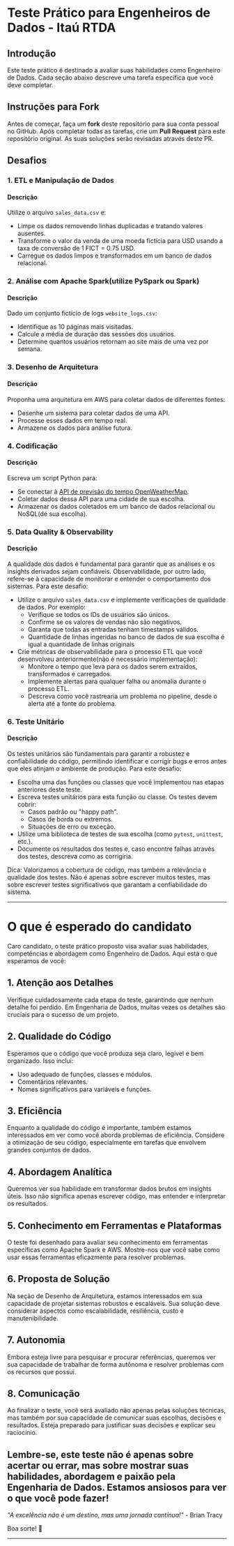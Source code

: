 # Teste Prático para Engenheiros de Dados - Itaú RTDA

## Introdução

Este teste prático é destinado a avaliar suas habilidades como Engenheiro de Dados. Cada seção abaixo descreve uma tarefa específica que você deve completar.

## Instruções para Fork

Antes de começar, faça um **fork** deste repositório para sua conta pessoal no GitHub. Após completar todas as tarefas, crie um **Pull Request** para este repositório original. As suas soluções serão revisadas através deste PR.

## Desafios

### 1. ETL e Manipulação de Dados

#### Descrição

Utilize o arquivo `sales_data.csv` e:

- Limpe os dados removendo linhas duplicadas e tratando valores ausentes.
- Transforme o valor da venda de uma moeda fictícia para USD usando a taxa de conversão de 1 FICT = 0.75 USD.
- Carregue os dados limpos e transformados em um banco de dados relacional.

### 2. Análise com Apache Spark(utilize PySpark ou Spark)

#### Descrição

Dado um conjunto fictício de logs `website_logs.csv`:

- Identifique as 10 páginas mais visitadas.
- Calcule a média de duração das sessões dos usuários.
- Determine quantos usuários retornam ao site mais de uma vez por semana.

### 3. Desenho de Arquitetura

#### Descrição

Proponha uma arquitetura em AWS para coletar dados de diferentes fontes:

- Desenhe um sistema para coletar dados de uma API.
- Processe esses dados em tempo real.
- Armazene os dados para análise futura.

### 4. Codificação

#### Descrição

Escreva um script Python para:

- Se conectar à [API de previsão do tempo OpenWeatherMap](https://openweathermap.org/api).
- Coletar dados dessa API para uma cidade de sua escolha.
- Armazenar os dados coletados em um banco de dados relacional ou NoSQL(de sua escolha).

### 5. Data Quality & Observability

#### Descrição

A qualidade dos dados é fundamental para garantir que as análises e os insights derivados sejam confiáveis. Observabilidade, por outro lado, refere-se à capacidade de monitorar e entender o comportamento dos sistemas. Para este desafio:

- Utilize o arquivo `sales_data.csv` e implemente verificações de qualidade de dados. Por exemplo:
  - Verifique se todos os IDs de usuários são únicos.
  - Confirme se os valores de vendas não são negativos.
  - Garanta que todas as entradas tenham timestamps válidos.
  - Quantidade de linhas ingeridas no banco de dados de sua escolha é igual a quantidade de linhas originais
- Crie métricas de observabilidade para o processo ETL que você desenvolveu anteriormente(não é necessário implementação):
  - Monitore o tempo que leva para os dados serem extraídos, transformados e carregados.
  - Implemente alertas para qualquer falha ou anomalia durante o processo ETL.
  - Descreva como você rastrearia um problema no pipeline, desde o alerta até a fonte do problema.
 
### 6. Teste Unitário

#### Descrição

Os testes unitários são fundamentais para garantir a robustez e confiabilidade do código, permitindo identificar e corrigir bugs e erros antes que eles atinjam o ambiente de produção. Para este desafio:

- Escolha uma das funções ou classes que você implementou nas etapas anteriores deste teste.
- Escreva testes unitários para esta função ou classe. Os testes devem cobrir:
  - Casos padrão ou "happy path".
  - Casos de borda ou extremos.
  - Situações de erro ou exceção.
- Utilize uma biblioteca de testes de sua escolha (como `pytest`, `unittest`, etc.).
- Documente os resultados dos testes e, caso encontre falhas através dos testes, descreva como as corrigiria.

Dica: Valorizamos a cobertura de código, mas também a relevância e qualidade dos testes. Não é apenas sobre escrever muitos testes, mas sobre escrever testes significativos que garantam a confiabilidade do sistema.

---
# O que é esperado do candidato

Caro candidato, o teste prático proposto visa avaliar suas habilidades, competências e abordagem como Engenheiro de Dados. Aqui está o que esperamos de você:

## 1. Atenção aos Detalhes

Verifique cuidadosamente cada etapa do teste, garantindo que nenhum detalhe foi perdido. Em Engenharia de Dados, muitas vezes os detalhes são cruciais para o sucesso de um projeto.

## 2. Qualidade do Código

Esperamos que o código que você produza seja claro, legível e bem organizado. Isso inclui:
- Uso adequado de funções, classes e módulos.
- Comentários relevantes.
- Nomes significativos para variáveis e funções.

## 3. Eficiência

Enquanto a qualidade do código é importante, também estamos interessados em ver como você aborda problemas de eficiência. Considere a otimização de seu código, especialmente em tarefas que envolvem grandes conjuntos de dados.

## 4. Abordagem Analítica

Queremos ver sua habilidade em transformar dados brutos em insights úteis. Isso não significa apenas escrever código, mas entender e interpretar os resultados.

## 5. Conhecimento em Ferramentas e Plataformas

O teste foi desenhado para avaliar seu conhecimento em ferramentas específicas como Apache Spark e AWS. Mostre-nos que você sabe como usar essas ferramentas eficazmente para resolver problemas.

## 6. Proposta de Solução

Na seção de Desenho de Arquitetura, estamos interessados em sua capacidade de projetar sistemas robustos e escaláveis. Sua solução deve considerar aspectos como escalabilidade, resiliência, custo e manutenibilidade.

## 7. Autonomia

Embora esteja livre para pesquisar e procurar referências, queremos ver sua capacidade de trabalhar de forma autônoma e resolver problemas com os recursos que possui.

## 8. Comunicação

Ao finalizar o teste, você será avaliado não apenas pelas soluções técnicas, mas também por sua capacidade de comunicar suas escolhas, decisões e resultados. Esteja preparado para justificar suas decisões e explicar seu raciocínio.

Lembre-se, este teste não é apenas sobre acertar ou errar, mas sobre mostrar suas habilidades, abordagem e paixão pela Engenharia de Dados. Estamos ansiosos para ver o que você pode fazer!
---

*"A excelência não é um destino, mas uma jornada contínua!"* - Brian Tracy

Boa sorte! 🚀

---